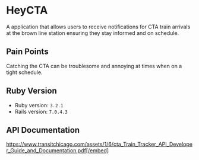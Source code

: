# HeyCTA #
  A application that allows users to receive notifications for CTA train arrivals at the brown line station ensuring they stay informed and on schedule.
## Pain Points
Catching the CTA can be troublesome and annoying at times when on a tight schedule.

## Ruby Version

- Ruby version: `3.2.1`
- Rails version: `7.0.4.3`

## API Documentation
https://www.transitchicago.com/assets/1/6/cta_Train_Tracker_API_Developer_Guide_and_Documentation.pdf[/embed]
